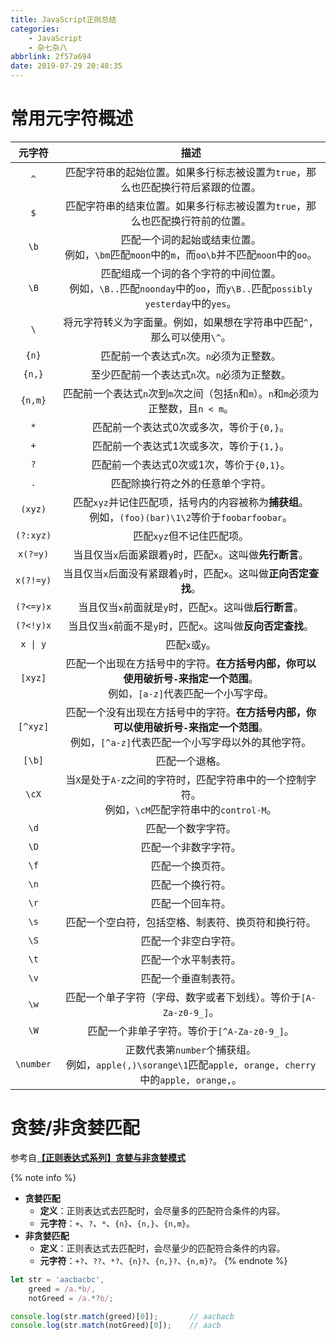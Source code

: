 ```yaml
---
title: JavaScript正则总结
categories:
    - JavaScript
    - 杂七杂八
abbrlink: 2f57a694
date: 2019-07-29 20:48:35
---
```


# 常用元字符概述

| 元字符 | 描述 |
| :-: | :-: |
| `^` | 匹配字符串的起始位置。如果多行标志被设置为`true`，那么也匹配换行符后紧跟的位置。 |
| `$` | 匹配字符串的结束位置。如果多行标志被设置为`true`，那么也匹配换行符前的位置。 |
| `\b` | 匹配一个词的起始或结束位置。<br>例如，`\bm`匹配`moon`中的`m`，而`oo\b`并不匹配`moon`中的`oo`。|
| `\B` | 匹配组成一个词的各个字符的中间位置。<br>例如，`\B..`匹配`noonday`中的`oo`，而`y\B..`匹配`possibly yesterday`中的`yes`。 |
| `\` | 将元字符转义为字面量。例如，如果想在字符串中匹配`^`，那么可以使用`\^`。 |
| `{n}` | 匹配前一个表达式`n`次。`n`必须为正整数。 |
| `{n,}` | 至少匹配前一个表达式`n`次。`n`必须为正整数。 |
| `{n,m}` | 匹配前一个表达式`n`次到`m`次之间（包括`n`和`m`）。`n`和`m`必须为正整数，且`n < m`。 |
| `*` | 匹配前一个表达式0次或多次，等价于`{0,}`。 |
| `+` | 匹配前一个表达式1次或多次，等价于`{1,}`。 |
| `?` | 匹配前一个表达式0次或1次，等价于`{0,1}`。 |
| `.` | 匹配除换行符之外的任意单个字符。 |
| `(xyz)` | 匹配`xyz`并记住匹配项，括号内的内容被称为**捕获组**。<br>例如，`(foo)(bar)\1\2`等价于`foobarfoobar`。 |
| `(?:xyz)` | 匹配`xyz`但不记住匹配项。 |
| `x(?=y)` | 当且仅当`x`后面紧跟着`y`时，匹配`x`。这叫做**先行断言**。 |
| `x(?!=y)` | 当且仅当`x`后面没有紧跟着`y`时，匹配`x`。这叫做**正向否定查找**。 |
| `(?<=y)x` | 当且仅当`x`前面就是`y`时，匹配`x`。这叫做**后行断言**。 |
| `(?<!y)x` | 当且仅当`x`前面不是`y`时，匹配`x`。这叫做**反向否定查找**。 |
| <code>x &#124; y</code> | 匹配`x`或`y`。 |
| `[xyz]` | 匹配一个出现在方括号中的字符。**在方括号内部，你可以使用破折号`-`来指定一个范围**。<br>例如，`[a-z]`代表匹配一个小写字母。 |
| `[^xyz]` | 匹配一个没有出现在方括号中的字符。**在方括号内部，你可以使用破折号`-`来指定一个范围**。<br>例如，`[^a-z]`代表匹配一个小写字母以外的其他字符。 |
| `[\b]` | 匹配一个退格。 |
| `\cX` | 当`X`是处于`A-Z`之间的字符时，匹配字符串中的一个控制字符。<br>例如，`\cM`匹配字符串中的`control-M`。 |
| `\d` | 匹配一个数字字符。 |
| `\D` | 匹配一个非数字字符。 |
| `\f` | 匹配一个换页符。 |
| `\n` | 匹配一个换行符。 |
| `\r` | 匹配一个回车符。 |
| `\s` | 匹配一个空白符，包括空格、制表符、换页符和换行符。 |
| `\S` | 匹配一个非空白字符。 |
| `\t` | 匹配一个水平制表符。 |
| `\v` | 匹配一个垂直制表符。 |
| `\w` | 匹配一个单子字符（字母、数字或者下划线）。等价于`[A-Za-z0-9_]`。 |
| `\W` | 匹配一个非单子字符。等价于`[^A-Za-z0-9_]`。 |
| `\number` | 正数代表第`number`个捕获组。<br>例如，`apple(,)\sorange\1`匹配`apple, orange, cherry`中的`apple, orange,`。 |

# 贪婪/非贪婪匹配

参考自[**【正则表达式系列】贪婪与非贪婪模式**](https://dailc.github.io/2017/07/06/regularExpressionGreedyAndLazy.html)

{% note info %}
- **贪婪匹配**
    - **定义**：正则表达式去匹配时，会尽量多的匹配符合条件的内容。
    - **元字符**：`+`、`?`、`*`、`{n}`、`{n,}`、`{n,m}`。
- **非贪婪匹配**
    - **定义**：正则表达式去匹配时，会尽量少的匹配符合条件的内容。
    - **元字符**：`+?`、`??`、`*?`、`{n}?`、`{n,}?`、`{n,m}?`。
{% endnote %}

```js
let str = 'aacbacbc',
    greed = /a.*b/,
    notGreed = /a.*?b/;

console.log(str.match(greed)[0]);       // aacbacb
console.log(str.match(notGreed)[0]);    // aacb
```



